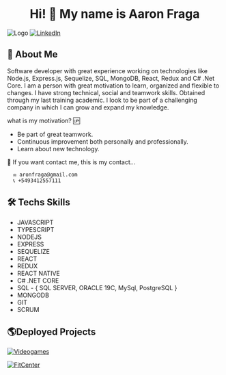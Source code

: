 <h1 align="center">Hi! 👋 My name is Aaron Fraga</h1>

![Logo](https://i0.wp.com/wanderin.dev/wp-content/uploads/2019/12/crop-0-0-1170-390-0-about-cover.png?fit=1170%2C390&ssl=1)
[![LinkedIn](https://img.shields.io/badge/LinkedIn-AronFraga-blue)](https://www.linkedin.com/in/aaron-fraga-4036a8244)

## 🚀 About Me
Software developer with great experience working on technologies like Node.js, Express.js, Sequelize, SQL, MongoDB, React, Redux and C# .Net Core. I am a person with great motivation to learn, organized and flexible to changes.  I have strong technical, social and teamwork skills. Obtained through my last training academic. I look to be part of a challenging company in which I can grow and expand my knowledge.

what is my motivation? 🆙
   - Be part of great teamwork.
   - Continuous improvement both personally and professionally. 
   - Learn about new technology. 

👋 If you want contact me, this is my contact...

      ✉️ aronfraga@gmail.com
      📞 +5493412557111

## 🛠 Techs Skills
- JAVASCRIPT
- TYPESCRIPT
- NODEJS
- EXPRESS
- SEQUELIZE
- REACT
- REDUX
- REACT NATIVE
- C# .NET CORE
- SQL - { SQL SERVER, ORACLE 19C, MySql, PostgreSQL }
- MONGODB
- GIT
- SCRUM

## 🌎Deployed Projects

[![Videogames](https://img.shields.io/badge/Project-Videogames-blueviolet)](https://main.d3stec1pzh5mx.amplifyapp.com/)

[![FitCenter](https://img.shields.io/badge/Project-Fit--Center-yellow)](https://app-gym-frontend.vercel.app/)
